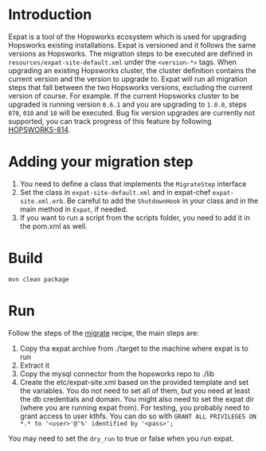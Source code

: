 # Introduction
Expat is a tool of the Hopsworks ecosystem which is used for upgrading Hopsworks existing installations.
Expat is versioned and it follows the same versions as Hopsworks. The migration steps to be executed are defined in 
``resources/expat-site-default.xml`` under the ``<version-*>`` tags. When upgrading an existing Hopsworks cluster, 
the cluster definition contains the current version and the version to upgrade to. Expat will run all migration steps
that fall between the two Hopsworks versions, excluding the current version of course. For example. If the current 
Hopsworks cluster to be upgraded is running version ``0.6.1`` and you are upgrading to ``1.0.0``, steps ``070``, 
``010`` and ``10`` will be executed. Bug fix version upgrades are currently not supported, you can track progress of
this feature by following [HOPSWORKS-814](https://logicalclocks.atlassian.net/browse/HOPSWORKS-814).

# Adding your migration step

1. You need to define a class that implements the ``MigrateStep`` interface
2. Set the class in `expat-site-default.xml` and in expat-chef `expat-site.xml.erb`. Be careful to add the 
``ShutdownHook`` in your class and in the main method in ``Expat``, if needed.
3. If you want to run a script from the scripts folder, you need to add it in the pom.xml as well.

# Build

``mvn clean package``

# Run

Follow the steps of the [migrate](https://github.com/logicalclocks/hopsworks-chef/blob/master/recipes/migrate.rb) recipe, the main steps are:

1. Copy tha expat archive from ./target to the machine where expat is to run
2. Extract it
3. Copy the mysql connector from the hopsworks repo to ./lib
4. Create the etc/expat-site.xml based on the provided template and set the variables. You do not need to set all of
them, but you need at least the db credentials and domain. You might also need to set the expat dir (where you are
running expat from). For testing, you probably need to grant access to user kthfs.
You can do so with `GRANT ALL PRIVILEGES ON *.* to '<user>'@'%' identified by '<pass>';`

You may need to set the `dry_run` to true or false when you run expat.


